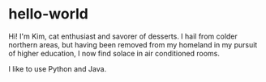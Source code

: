 # hello-world

Hi! I'm Kim, cat enthusiast and savorer of desserts. I hail from colder northern areas, but having been removed from my homeland in my pursuit of higher education, I now find solace in air conditioned rooms.

I like to use Python and Java.
